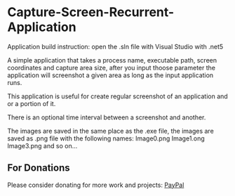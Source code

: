 # Capture-Screen-Recurrent-Application
Application build instruction: open the .sln file with Visual Studio with .net5

A simple application that takes a process name, executable path, screen coordinates and capture area size, after you input thoose parameter the application will screenshot a given area as long as the input application runs.

This application is useful for create regular screenshot of an application and or a portion of it.

There is an optional time interval between a screenshot and another.

The images are saved in the same place as the .exe file, the images are saved as .png file with the following names: Image0.png Image1.ong Image3.png and so on...

## For Donations

Please consider donating for more work and projects: [PayPal](https://paypal.me/shinigamiboss?locale.x=en_US)
